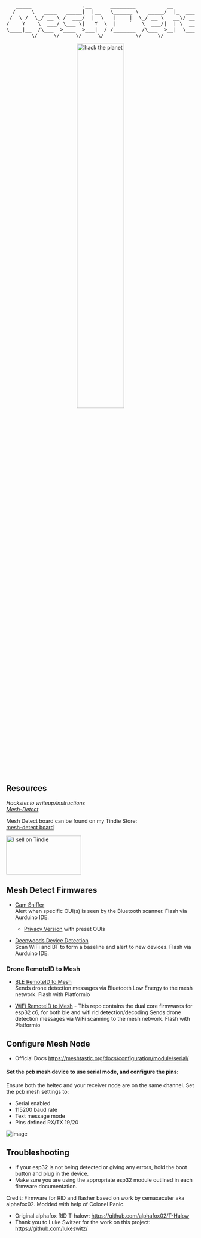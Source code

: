 <div align="center">

<pre>
   _____                .__      ________          __                 __   
  /     \   ____   _____|  |__   \______ \   _____/  |_  ____   _____/  |_ 
 /  \ /  \_/ __ \ /  ___/  |  \   |    |  \_/ __ \   __\/ __ \_/ ___\   __\
/    Y    \  ___/ \___ \|   Y  \  |    `   \  ___/|  | \  ___/\  \___|  |  
\____|__  /\___  >____  >___|  / /_______  /\___  >__|  \___  >\___  >__|  
        \/     \/     \/     \/          \/     \/          \/     \/      </pre>

<img src="mesh.png" alt="hack the planet" width="50%" />



</div>

## Resources
*Hackster.io writeup/instructions  
[Mesh-Detect](https://www.hackster.io/colonelpanic/mesh-detect-549cbe)*

Mesh Detect board can be found on my Tindie Store:  
[mesh-detect board](https://www.tindie.com/products/colonel_panic/mesh-detect-2)

<a href="https://www.tindie.com/stores/colonel_panic/?ref=offsite_badges&utm_source=sellers_colonel_panic&utm_medium=badges&utm_campaign=badge_large">
    <img src="https://d2ss6ovg47m0r5.cloudfront.net/badges/tindie-larges.png" alt="I sell on Tindie" width="200" height="104">
</a>

## Mesh Detect Firmwares

- [Cam Sniffer](https://github.com/colonelpanichacks/esp32-oui-sniffer/tree/Xiao-esp32-c3-serial)  
  Alert when specific OUI(s) is seen by the Bluetooth scanner. Flash via Aurduino IDE.  
  - [Privacy Version](https://github.com/lukeswitz/esp32-oui-sniffer/blob/Xiao-esp32-c3-serial/meshdetect__privacy.ino) with preset OUIs

- [Deepwoods Device Detection](https://github.com/colonelpanichacks/deepwoods_device_detection)  
  Scan WiFi and BT to form a baseline and alert to new devices. Flash via Aurduino IDE.

### Drone RemoteID to Mesh
- [BLE RemoteID to Mesh](https://github.com/colonelpanichacks/BLE-RemoteID)  
  Sends drone detection messages via Bluetooth Low Energy to the mesh network. Flash with Platformio

- [WiFi RemoteID to Mesh](https://github.com/colonelpanichacks/WiFi-RemoteID)  - This repo contains the dual core firmwares for esp32 c6, for both ble and wifi rid detection/decoding
  Sends drone detection messages via WiFi scanning to the mesh network. Flash with Platformio

## Configure Mesh Node

- Official Docs https://meshtastic.org/docs/configuration/module/serial/

#### Set the pcb mesh device to use serial mode, and configure the pins:

Ensure both the heltec and your receiver node are on the same channel. Set the pcb mesh settings to:
  - Serial enabled
  - 115200 baud rate
  - Text message mode
  - Pins defined RX/TX 19/20

![image](https://github.com/user-attachments/assets/1fee0617-447a-454c-ac78-10243ec7da5c)

## Troubleshooting

- If your esp32 is not being detected or giving any errors, hold the boot button and plug in the device.
- Make sure you are using the appropriate esp32 module outlined in each firmware documentation.

Credit: Firmware for RID and flasher based on work by cemaxecuter aka alphafox02. Modded with help of Colonel Panic.

- Original alphafox RID T-halow: https://github.com/alphafox02/T-Halow
- Thank you to Luke Switzer for the work on this project: https://github.com/lukeswitz/
